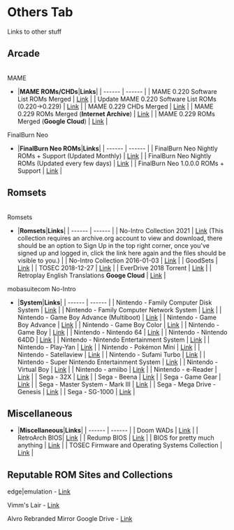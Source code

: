 # Others Tab
Links to other stuff<br/>

## **Arcade**<br/>

<br/>MAME

- |**MAME ROMs/CHDs**|**Links**|
| ------ | ------ |
| MAME 0.220 Software List ROMs Merged | [Link](https://archive.org/download/mame_sl_0220/MAME%20SL%200.220%20(Merged)/) |
| Update MAME 0.220 Software List ROMs (0.220->0.229) | [Link](https://archive.org/download/mame_sl_0220/Updates/) |
| MAME 0.229 CHDs Merged | [Link](https://archive.org/download/MAME_0.225_CHDs_merged) |
| MAME 0.229 ROMs Merged (**Internet Archive**) | [Link](https://archive.org/download/mame.0229) |
| MAME 0.229 ROMs Merged (**Google Cloud**) | [Link](https://console.cloud.google.com/storage/browser/mobaforum/MAME) |

FinalBurn Neo

- |**FinalBurn Neo ROMs**|**Links**|
| ------ | ------ |
| FinalBurn Neo Nightly ROMs + Support (Updated Monthly) | [Link](https://archive.org/download/2020_01_06_fbn) |
| FinalBurn Neo Nightly ROMs (Updated every few days) | [Link](http://90.230.15.92/FinalBurn%20Neo/) |
| FinalBurn Neo 1.0.0.0 ROMs + Support | [Link](https://archive.org/download/fbneo/FBNeo/) |

## **Romsets**<br/>

<br/>Romsets

- |**Romsets**|**Links**|
| ------ | ------ |
| No-Intro Collection 2021 | [Link](https://archive.org/download/no-intro_romsets/no-intro%20romsets/)   (This collection requires an archive.org account to view and download, there should be an option to Sign Up in the top right corner, once you've signed up and logged in, click the link here again and the files should be visible to you.) |
| No-Intro Collection 2016-01-03 | [Link](https://archive.org/download/No-Intro-Collection_2016-01-03_Fixed) |
| GoodSets | [Link](https://1fichier.com/dir/ugDwQd8N) |
| TOSEC 2018-12-27 | [Link](https://archive.org/download/TOSEC_Main_Branch_Release_2018-12-27) |
| EverDrive 2018 Torrent | [Link](https://pastebin.com/raw/ywTQeDmS) |
| Retroplay English Translations **Googe Cloud** | [Link](https://console.cloud.google.com/storage/browser/mobaforum/RetroPlay%20TEn) |

mobasuitecom No-Intro

- |**System**|**Links**|
| ------ | ------ |
| Nintendo - Family Computer Disk System | [Link](http://90.230.15.92/Nintendo%20-%20Family%20Computer%20Disk%20System/) |
| Nintendo - Family Computer Network System | [Link](http://90.230.15.92/Nintendo%20-%20Family%20Computer%20Network%20System/) |
| Nintendo - Game Boy Advance (Multiboot) | [Link](http://90.230.15.92/Nintendo%20-%20Game%20Boy%20Advance%20(Multiboot)/) |
| Nintendo - Game Boy Advance | [Link](http://90.230.15.92/Nintendo%20-%20Game%20Boy%20Advance/) |
| Nintendo - Game Boy Color | [Link](http://90.230.15.92/Nintendo%20-%20Game%20Boy%20Color/) |
| Nintendo - Game Boy | [Link](http://90.230.15.92/Nintendo%20-%20Game%20Boy/) |
| Nintendo - Nintendo 64 | [Link](http://90.230.15.92/Nintendo%20-%20Nintendo%2064/) |
| Nintendo - Nintendo 64DD | [Link](http://90.230.15.92/Nintendo%20-%20Nintendo%2064DD/) |
| Nintendo - Nintendo Entertainment System | [Link](http://90.230.15.92/Nintendo%20-%20Nintendo%20Entertainment%20System/) |
| Nintendo - Play-Yan | [Link](http://90.230.15.92/Nintendo%20-%20Play-Yan/) |
| Nintendo - Pokémon Mini | [Link](http://90.230.15.92/Nintendo%20-%20Pok%c3%a9mon%20Mini/) |
| Nintendo - Satellaview | [Link](http://90.230.15.92/Nintendo%20-%20Satellaview/) |
| Nintendo - Sufami Turbo | [Link](http://90.230.15.92/Nintendo%20-%20Sufami%20Turbo/) |
| Nintendo - Super Nintendo Entertainment System | [Link](http://90.230.15.92/Nintendo%20-%20Super%20Nintendo%20Entertainment%20System/) |
| Nintendo - Virtual Boy | [Link](http://90.230.15.92/Nintendo%20-%20Virtual%20Boy/) |
| Nintendo - amiibo | [Link](http://90.230.15.92/Nintendo%20-%20amiibo/) |
| Nintendo - e-Reader | [Link](http://90.230.15.92/Nintendo%20-%20e-Reader/) |
| Sega - 32X | [Link](http://90.230.15.92/Sega%20-%2032X/) |
| Sega - Beena | [Link](http://90.230.15.92/Sega%20-%20Beena/) |
| Sega - Game Gear | [Link](http://90.230.15.92/Sega%20-%20Game%20Gear/) |
| Sega - Master System - Mark III | [Link](http://90.230.15.92/Sega%20-%20Master%20System%20-%20Mark%20III/) |
| Sega - Mega Drive - Genesis | [Link](http://90.230.15.92/Sega%20-%20Mega%20Drive%20-%20Genesis/) |
| Sega - SG-1000 | [Link](http://90.230.15.92/Sega%20-%20SG-1000/) |

## **Miscellaneous**

- |**Miscellaneous**|**Links**|
| ------ | ------ |
| Doom WADs | [Link](https://archive.org/download/2020_03_22_DOOM/DOOM%20WADs/) |
| RetroArch BIOS| [Link](https://archive.org/download/RetroarchSystemFiles/Retroarch-System/) |
| Redump BIOS | [Link](https://archive.org/download/2019_11_25_redump_bios) |
| BIOS for pretty much anything | [Link](https://mega.nz/folder/9ZdQwaaY#u63KaI0MsKcIqWE2GQmUuA) |
| TOSEC Firmware and Operating Systems Collection | [Link](https://archive.org/download/tosec_fw_os) |



## **Reputable ROM Sites and Collections**<br/>

edge|emulation - [Link](https://edgeemu.net/)

Vimm's Lair - [Link](https://vimm.net/?p=vault)

Alvro Rebranded Mirror Google Drive - [Link](https://drive.google.com/drive/folders/1rEtYPc8XTTrfye-dNXuhwBqnny33ZLeB)
